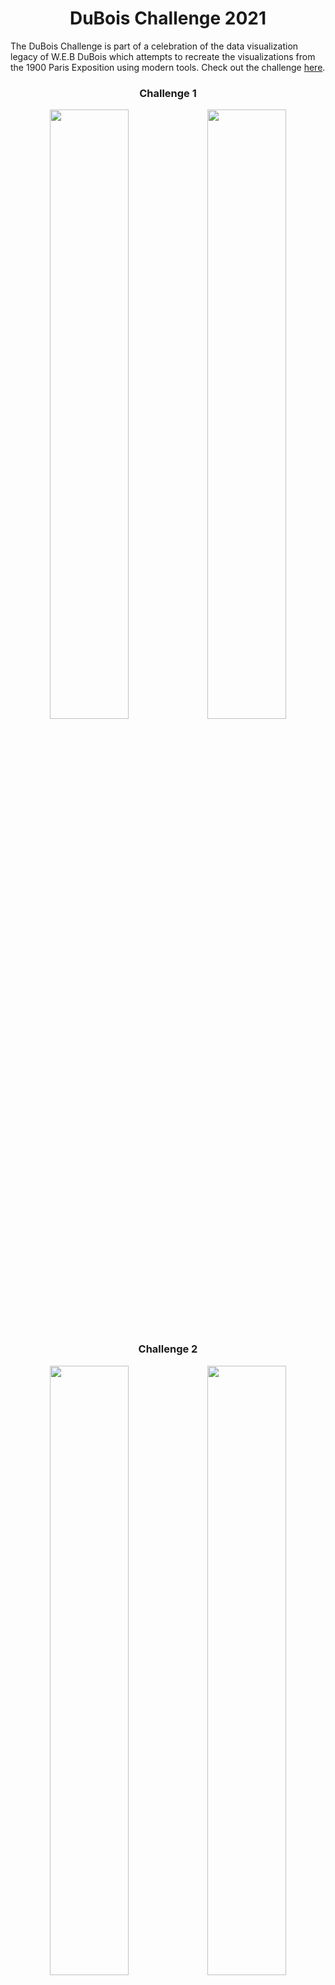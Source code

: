 <h1 align="center">
DuBois Challenge 2021 </h1>

The DuBois Challenge is part of a celebration of the data visualization legacy of W.E.B DuBois which attempts to recreate the visualizations from the 1900 Paris Exposition using modern tools. Check out the challenge [here](https://github.com/ajstarks/dubois-data-portraits/blob/master/challenge/README.md).

<h3 align="center">
Challenge 1</h3>

<p align="center">
<img src="https://github.com/nrennie/dubois_challenge/blob/main/2021/images/challenge_01.jpg?raw=true" width="50%"><img src="https://github.com/nrennie/dubois_challenge/blob/main/2021/images/original_01.jpg?raw=true" width="50%">
</p>

<h3 align="center">
Challenge 2</h3>

<p align="center">
<img src="https://github.com/nrennie/dubois_challenge/blob/main/2021/images/challenge_02.jpg?raw=true" width="50%"><img src="https://github.com/nrennie/dubois_challenge/blob/main/2021/images/original_02.jpg?raw=true" width="50%">
</p>

<h3 align="center">
Challenge 3</h3>

<p align="center">
<img src="https://github.com/nrennie/dubois_challenge/blob/main/2021/images/challenge_03.jpg?raw=true" width="50%"><img src="https://github.com/nrennie/dubois_challenge/blob/main/2021/images/original_03.jpg?raw=true" width="50%">
</p>

<h3 align="center">
Challenge 4</h3>

<p align="center">
<img src="https://github.com/nrennie/dubois_challenge/blob/main/2021/images/challenge_04.jpg?raw=true" width="50%"><img src="https://github.com/nrennie/dubois_challenge/blob/main/2021/images/original_04.jpg?raw=true" width="50%">
</p>

<h3 align="center">
Challenge 5</h3>

<p align="center">
<img src="https://github.com/nrennie/dubois_challenge/blob/main/2021/images/challenge_05.jpg?raw=true" width="50%"><img src="https://github.com/nrennie/dubois_challenge/blob/main/2021/images/original_05.jpg?raw=true" width="50%">
</p>

<h3 align="center">
Challenge 6</h3>

<p align="center">
<img src="https://github.com/nrennie/dubois_challenge/blob/main/2021/images/challenge_06.jpg?raw=true" width="50%"><img src="https://github.com/nrennie/dubois_challenge/blob/main/2021/images/original_06.jpg?raw=true" width="50%">
</p>

<h3 align="center">
Challenge 7</h3>

<p align="center">
<img src="https://github.com/nrennie/dubois_challenge/blob/main/2021/images/challenge_07.jpg?raw=true" width="50%"><img src="https://github.com/nrennie/dubois_challenge/blob/main/2021/images/original_07.jpg?raw=true" width="50%">
</p>

<h3 align="center">
Challenge 8</h3>

<p align="center">
<img src="https://github.com/nrennie/dubois_challenge/blob/main/2021/images/challenge_08.jpg?raw=true" width="50%"><img src="https://github.com/nrennie/dubois_challenge/blob/main/2021/images/original_08.jpg?raw=true" width="50%">
</p>

<h3 align="center">
Challenge 9</h3>

<p align="center">
<img src="https://github.com/nrennie/dubois_challenge/blob/main/2021/images/challenge_09.jpg?raw=true" width="50%"><img src="https://github.com/nrennie/dubois_challenge/blob/main/2021/images/original_09.jpg?raw=true" width="50%">
</p>

<h3 align="center">
Challenge 10</h3>

<p align="center">
<img src="https://github.com/nrennie/dubois_challenge/blob/main/2021/images/challenge_10.jpg?raw=true" width="50%"><img src="https://github.com/nrennie/dubois_challenge/blob/main/2021/images/original_10.jpg?raw=true" width="50%">
</p>